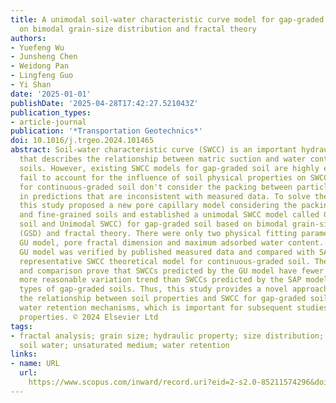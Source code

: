 ```yaml
---
title: A unimodal soil-water characteristic curve model for gap-graded soil based
  on bimodal grain-size distribution and fractal theory
authors:
- Yuefeng Wu
- Junsheng Chen
- Weidong Pan
- Lingfeng Guo
- Yi Shan
date: '2025-01-01'
publishDate: '2025-04-28T17:42:27.521043Z'
publication_types:
- article-journal
publication: '*Transportation Geotechnics*'
doi: 10.1016/j.trgeo.2024.101465
abstract: Soil-water characteristic curve (SWCC) is an important hydraulic property
  that describes the relationship between matric suction and water content in unsaturated
  soils. However, existing SWCC models for gap-graded soil are highly empirical and
  fail to account for the influence of soil physical properties on SWCC. SWCC models
  for continuous-graded soil don't consider the packing between particles, which results
  in predictions that are inconsistent with measured data. To solve the above limitation,
  this study proposed a new pore capillary model considering the packing of coarse
  and fine-grained soils and established a unimodal SWCC model called GU (Gap-graded
  soil and Unimodal SWCC) for gap-graded soil based on bimodal grain-size distribution
  (GSD) and fractal theory. There were only two physical fitting parameters in the
  GU model, pore fractal dimension and maximum adsorbed water content. The new proposed
  GU model was verified by published measured data and compared with SAP model, a
  representative SWCC theoretical model for continuous-graded soil. The verification
  and comparison prove that SWCCs predicted by the GU model have fewer error and a
  more reasonable variation trend than SWCCs predicted by the SAP model for different
  types of gap-graded soils. Thus, this study provides a novel approach to establish
  the relationship between soil properties and SWCC for gap-graded soil based on soil
  water retention mechanisms, which is important for subsequent studies of hydraulic
  properties. © 2024 Elsevier Ltd
tags:
- fractal analysis; grain size; hydraulic property; size distribution; soil property;
  soil water; unsaturated medium; water retention
links:
- name: URL
  url: 
    https://www.scopus.com/inward/record.uri?eid=2-s2.0-85211574296&doi=10.1016%2fj.trgeo.2024.101465&partnerID=40&md5=7dbb2fd3e7eaf819f4587454b06547d7
---
```

